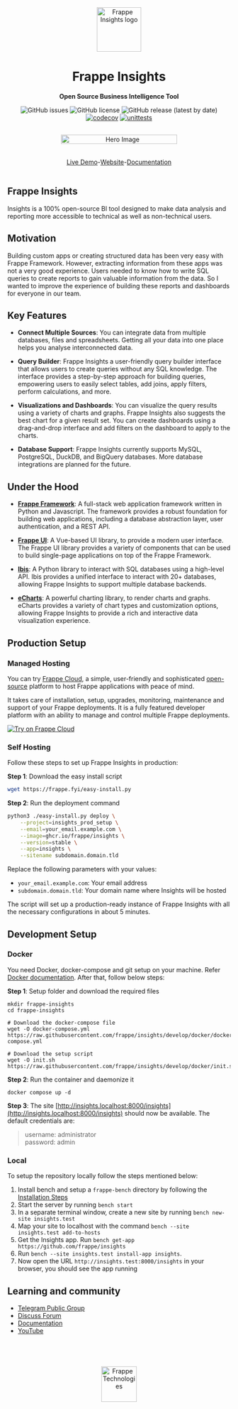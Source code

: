 <div align="center" markdown="1">

<img src=".github/new-logo.svg" alt="Frappe Insights logo" width="100"/>
<h1>Frappe Insights</h1>

**Open Source Business Intelligence Tool**

![GitHub issues](https://img.shields.io/github/issues/frappe/insights)
![GitHub license](https://img.shields.io/github/license/frappe/insights)
![GitHub release (latest by date)](https://img.shields.io/github/v/release/frappe/insights)
[![codecov](https://codecov.io/github/frappe/insights/branch/develop/graph/badge.svg?token=8ZXHCY4G9U)](https://codecov.io/github/frappe/insights)
[![unittests](https://github.com/frappe/insights/actions/workflows/server-tests.yml/badge.svg)](https://github.com/frappe/insights/actions/workflows/server-tests.yml)

</div>


<div align="center" style="padding-top: 1rem; padding-bottom: 1rem; display: flex; justify-content:center;">
	<img src=".github/hero-image.png?v=3" alt="Hero Image" width="72%" />
</div>

<div align="center" style="padding-top: 1rem; padding-bottom: 1rem; display: flex; justify-content:center;">
	<a href="https://insightsdemo.frappe.cloud">Live Demo</a>
	-
	<a href="https://frappe.io/insights">Website</a>
	-
	<a href="https://docs.frappe.io/insights">Documentation</a>
</div>

## Frappe Insights
Insights is a 100% open-source BI tool designed to make data analysis and reporting more accessible to technical as well as non-technical users.


## Motivation
Building custom apps or creating structured data has been very easy with Frappe Framework. However, extracting information from these apps was not a very good experience. Users needed to know how to write SQL queries to create reports to gain valuable information from the data. So I wanted to improve the experience of building these reports and dashboards for everyone in our team.

## Key Features

- **Connect Multiple Sources**: You can integrate data from multiple databases, files and spreadsheets. Getting all your data into one place helps you analyse interconnected data.

- **Query Builder**: Frappe Insights a user-friendly query builder interface that allows users to create queries without any SQL knowledge. The interface provides a step-by-step approach for building queries, empowering users to easily select tables, add joins, apply filters, perform calculations, and more.

- **Visualizations and Dashboards**: You can visualize the query results using a variety of charts and graphs. Frappe Insights also suggests the best chart for a given result set. You can create dashboards using a drag-and-drop interface and add filters on the dashboard to apply to the charts.

- **Database Support**: Frappe Insights currently supports MySQL, PostgreSQL, DuckDB, and BigQuery databases. More database integrations are planned for the future.

## Under the Hood

- [**Frappe Framework**](https://github.com/frappe/frappe): A full-stack web application framework written in Python and Javascript. The framework provides a robust foundation for building web applications, including a database abstraction layer, user authentication, and a REST API.

- [**Frappe UI**](https://github.com/frappe/frappe-ui): A Vue-based UI library, to provide a modern user interface. The Frappe UI library provides a variety of components that can be used to build single-page applications on top of the Frappe Framework.

- [**Ibis**](https://github.com/ibis-project/ibis): A Python library to interact with SQL databases using a high-level API. Ibis provides a unified interface to interact with 20+ databases, allowing Frappe Insights to support multiple database backends.

- [**eCharts**](https://github.com/apache/echarts): A powerful charting library, to render charts and graphs. eCharts provides a variety of chart types and customization options, allowing Frappe Insights to provide a rich and interactive data visualization experience.


## Production Setup

### Managed Hosting

You can try [Frappe Cloud](https://frappecloud.com), a simple, user-friendly and sophisticated [open-source](https://github.com/frappe/press) platform to host Frappe applications with peace of mind.

It takes care of installation, setup, upgrades, monitoring, maintenance and support of your Frappe deployments. It is a fully featured developer platform with an ability to manage and control multiple Frappe deployments.

<div>
	<a href="https://frappecloud.com/insights/signup" target="_blank">
		<img src=".github/try-on-fc.svg" alt="Try on Frappe Cloud" />
	</a>
</div>

### Self Hosting

Follow these steps to set up Frappe Insights in production:

**Step 1**: Download the easy install script

```bash
wget https://frappe.fyi/easy-install.py
```

**Step 2**: Run the deployment command

```bash
python3 ./easy-install.py deploy \
    --project=insights_prod_setup \
    --email=your_email.example.com \
    --image=ghcr.io/frappe/insights \
    --version=stable \
    --app=insights \
    --sitename subdomain.domain.tld
```

Replace the following parameters with your values:
- `your_email.example.com`: Your email address
- `subdomain.domain.tld`: Your domain name where Insights will be hosted

The script will set up a production-ready instance of Frappe Insights with all the necessary configurations in about 5 minutes.

## Development Setup

### Docker

You need Docker, docker-compose and git setup on your machine. Refer [Docker documentation](https://docs.docker.com/). After that, follow below steps:

**Step 1**: Setup folder and download the required files

    mkdir frappe-insights
    cd frappe-insights

    # Download the docker-compose file
    wget -O docker-compose.yml https://raw.githubusercontent.com/frappe/insights/develop/docker/docker-compose.yml

    # Download the setup script
    wget -O init.sh https://raw.githubusercontent.com/frappe/insights/develop/docker/init.sh

**Step 2**: Run the container and daemonize it

    docker compose up -d

**Step 3**: The site [http://insights.localhost:8000/insights](http://insights.localhost:8000/insights) should now be available. The default credentials are:

> username: administrator <br/> password: admin

### Local

To setup the repository locally follow the steps mentioned below:

1. Install bench and setup a `frappe-bench` directory by following the [Installation Steps](https://frappeframework.com/docs/user/en/installation)
1. Start the server by running `bench start`
1. In a separate terminal window, create a new site by running `bench new-site insights.test`
1. Map your site to localhost with the command `bench --site insights.test add-to-hosts`
1. Get the Insights app. Run `bench get-app https://github.com/frappe/insights`
1. Run `bench --site insights.test install-app insights`.
1. Now open the URL `http://insights.test:8000/insights` in your browser, you should see the app running

## Learning and community

- [Telegram Public Group](https://t.me/frappeinsights)
- [Discuss Forum](https://discuss.frappe.io/c/insights/74)
- [Documentation](https://docs.frappe.io/insights)
- [YouTube](https://frappe.io)


<h2>&nbsp;</h2>

<div align="center">
<img src=".github/frappe-logo.svg" alt="Frappe Technologies" width="80"/>
</div>


